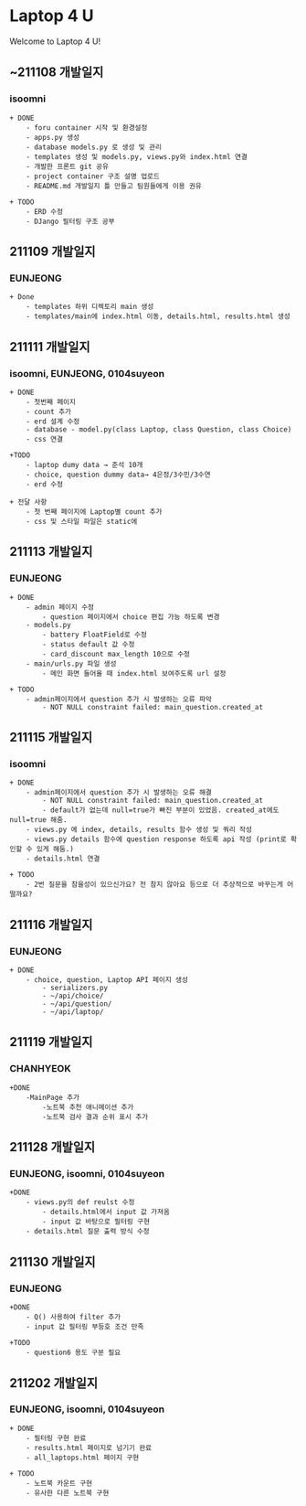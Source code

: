 # Laptop 4 U

Welcome to Laptop 4 U!

## ~211108 개발일지

### isoomni

    + DONE
    	- foru container 시작 및 환경설정
    	- apps.py 생성
    	- database models.py 로 생성 및 관리
    	- templates 생성 및 models.py, views.py와 index.html 연결
    	- 개발한 프론트 git 공유
    	- project container 구조 설명 업로드
    	- README.md 개발일지 틀 만들고 팀원들에게 이용 권유

    + TODO
    	- ERD 수정
    	- DJango 필터링 구조 공부

## 211109 개발일지

### EUNJEONG

    + Done
        - templates 하위 디렉토리 main 생성
        - templates/main에 index.html 이동, details.html, results.html 생성

## 211111 개발일지

### isoomni, EUNJEONG, 0104suyeon

    + DONE
    	- 첫번째 페이지
    	- count 추가
    	- erd 설계 수정
    	- database - model.py(class Laptop, class Question, class Choice)
    	- css 연결

    +TODO
    	- laptop dumy data → 준석 10개
    	- choice, question dummy data→ 4은정/3수민/3수연
    	- erd 수정

    + 전달 사항
    	- 첫 번째 페이지에 Laptop별 count 추가
    	- css 및 스타일 파일은 static에

## 211113 개발일지

### EUNJEONG

    + DONE
    	- admin 페이지 수정
    		- question 페이지에서 choice 편집 가능 하도록 변경
    	- models.py
    		- battery FloatField로 수정
    		- status default 값 수정
    		- card_discount max_length 10으로 수정
    	- main/urls.py 파일 생성
    		- 메인 화면 들어올 때 index.html 보여주도록 url 설정

    + TODO
        - admin페이지에서 question 추가 시 발생하는 오류 파악
            - NOT NULL constraint failed: main_question.created_at

## 211115 개발일지

### isoomni

    + DONE
    	- admin페이지에서 question 추가 시 발생하는 오류 해결
            - NOT NULL constraint failed: main_question.created_at
    		- default가 없는데 null=true가 빠진 부분이 있었음. created_at에도 null=true 해줌.
    	- views.py 에 index, details, results 함수 생성 및 쿼리 작성
    	- views.py details 함수에 question response 하도록 api 작성 (print로 확인할 수 있게 해둠.)
    	- details.html 연결

    + TODO
    	- 2번 질문을 참을성이 있으신가요? 전 참지 않아요 등으로 더 추상적으로 바꾸는게 어떨까요?

## 211116 개발일지

### EUNJEONG

    + DONE
    	- choice, question, Laptop API 페이지 생성
    		- serializers.py
    		- ~/api/choice/
    		- ~/api/question/
    		- ~/api/laptop/
            

## 211119 개발일지

### CHANHYEOK
    
    +DONE
        -MainPage 추가
            -노트북 추천 애니메이션 추가
            -노트북 검사 결과 순위 표시 추가

## 211128 개발일지

### EUNJEONG, isoomni, 0104suyeon

    +DONE
        - views.py의 def reulst 수정
            - details.html에서 input 값 가져옴
            - input 값 바탕으로 필터링 구현
        - details.html 질문 출력 방식 수정

## 211130 개발일지

### EUNJEONG

    +DONE
        - Q() 사용하여 filter 추가
        - input 값 필터링 부등호 조건 만족
        
    +TODO
        - question6 용도 구분 필요
        
## 211202 개발일지

### EUNJEONG, isoomni, 0104suyeon

    + DONE
        - 필터링 구현 완료
        - results.html 페이지로 넘기기 완료
        - all_laptops.html 페이지 구현
    
    + TODO
        - 노트북 카운트 구현
        - 유사한 다른 노트북 구현